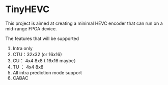 # TinyHEVC

This project is aimed at creating a minimal HEVC encoder that  can run on a mid-range FPGA device.  

The features that will be supported
1.   Intra only
2.   CTU：32x32 (or 16x16)
3.   CU：  4x4 8x8 ( 16x16 maybe）
4.   TU ： 4x4 8x8
5.   All intra prediction mode support
6.   CABAC
